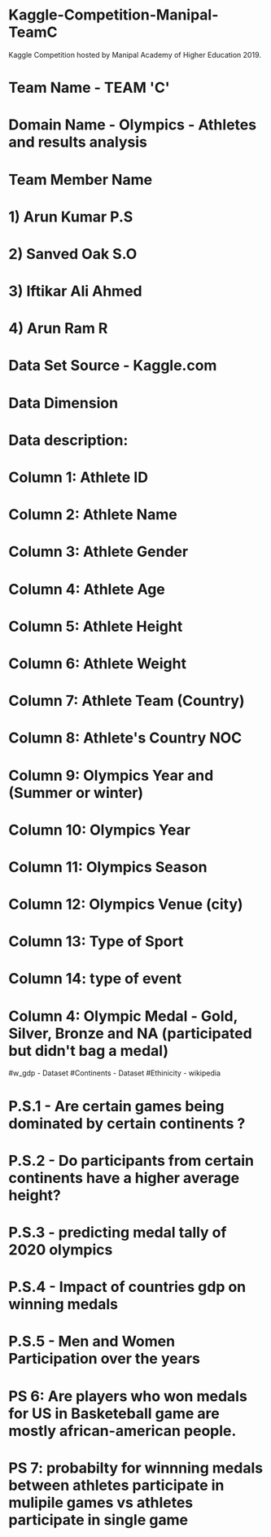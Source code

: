 # Kaggle-Competition-Manipal-TeamC
Kaggle Competition hosted by Manipal Academy of Higher Education 2019.

# Team Name - TEAM 'C'

# Domain Name - Olympics - Athletes and results analysis

# Team Member Name 
#                    1) Arun Kumar P.S
#                    2) Sanved Oak S.O
#                    3) Iftikar Ali Ahmed
#                    4) Arun Ram R

# Data Set Source - Kaggle.com
# Data Dimension
 
# Data description:

# Column 1: Athlete ID
# Column 2: Athlete Name
# Column 3: Athlete Gender
# Column 4: Athlete Age
# Column 5: Athlete Height
# Column 6: Athlete Weight
# Column 7: Athlete Team (Country)
# Column 8: Athlete's Country NOC
# Column 9: Olympics Year and (Summer or winter)
# Column 10: Olympics Year
# Column 11: Olympics Season
# Column 12: Olympics Venue (city)
# Column 13: Type of Sport
# Column 14: type of event
# Column 4: Olympic Medal - Gold, Silver, Bronze and NA (participated but didn't bag a medal)

#w_gdp - Dataset
#Continents - Dataset
#Ethinicity - wikipedia

# P.S.1 - Are certain games being dominated by certain continents ? 

# P.S.2 - Do participants from certain continents have a higher average height?

# P.S.3 - predicting medal tally of 2020 olympics

# P.S.4 - Impact of countries gdp on winning medals

# P.S.5 - Men and Women Participation over the years

# PS 6:  Are players who won medals for US in Basketeball game are mostly african-american people.

# PS 7: probabilty for winnning medals between athletes participate in mulipile games vs athletes participate in single game
